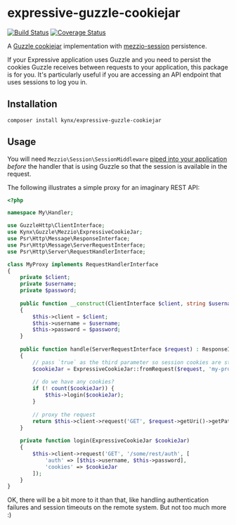 # expressive-guzzle-cookiejar

[![Build Status](https://travis-ci.org/kynx/expressive-guzzle-cookiejar.svg?branch=master)](https://secure.travis-ci.org/kynx/expressive-guzzle-cookiejar)
[![Coverage Status](https://coveralls.io/repos/github/kynx/expressive-guzzle-cookiejar/badge.svg?branch=master)](https://coveralls.io/github/kynx/expressive-guzzle-cookiejar?branch=master)

A [Guzzle cookiejar] implementation with [mezzio-session] persistence.

If your Expressive application uses Guzzle and you need to persist the cookies Guzzle receives between requests to 
your application, this package is for you. It's particularly useful if you are accessing an API endpoint that uses
sessions to log you in.

## Installation

```
composer install kynx/expressive-guzzle-cookiejar
```

## Usage

You will need `Mezzio\Session\SessionMiddleware` [piped into your application] _before_ the handler that is
using Guzzle so that the session is available in the request.

The following illustrates a simple proxy for an imaginary REST API:

```php
<?php

namespace My\Handler;

use GuzzleHttp\ClientInterface;
use Kynx\Guzzle\Mezzio\ExpressiveCookieJar;
use Psr\Http\Message\ResponseInterface;
use Psr\Http\Message\ServerRequestInterface;
use Psr\Http\Server\RequestHandlerInterface;

class MyProxy implements RequestHandlerInterface
{
    private $client;
    private $username;
    private $password;
    
    public function __construct(ClientInterface $client, string $username, string $password) 
    {
        $this->client = $client;
        $this->username = $username;
        $this->password = $password;
    }
    
    public function handle(ServerRequestInterface $request) : ResponseInterface
    {
        // pass `true` as the third parameter so session cookies are stored
        $cookieJar = ExpressiveCookieJar::fromRequest($request, 'my-proxy', true);
        
        // do we have any cookies?
        if (! count($cookieJar)) {
            $this->login($cookieJar);
        }
        
        // proxy the request
        return $this->client->request('GET', $request->getUri()->getPath(), ['cookies' => $cookieJar]);
    }
    
    private function login(ExpressiveCookieJar $cookieJar)
    {
        $this->client->request('GET', '/some/rest/auth', [
            'auth' => [$this->username, $this->password],
            'cookies' => $cookieJar
        ]);
    }
}
```

OK, there will be a bit more to it than that, like handling authentication failures and session timeouts on the remote
system. But not too much more :)




[Guzzle cookiejar]: http://docs.guzzlephp.org/en/stable/request-options.html#cookies
[mezzio-session]: https://github.com/mezzio/mezzio-session
[piped into your application]: https://docs.zendframework.com/mezzio-session/middleware/#adding-the-middleware-to-your-application
